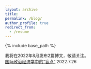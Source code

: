 ```yaml
---
layout: archive
title: 
permalink: /blog/
author_profile: true
redirect_from:
  - /resume
---
```


{% include base_path %}

我将在2022年8月发布2篇博文，敬请关注。
<br>
[国际政治经济学中的“盲点”](http://sym915.github.io/sub-blog1/)  2022.7.26

